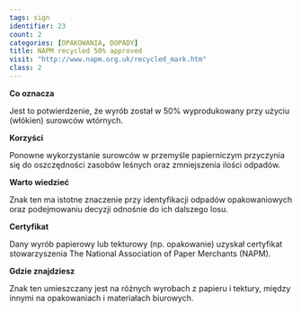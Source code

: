 ```yaml
---
tags: sign
identifier: 23
count: 2
categories: [OPAKOWANIA, DOPADY]
title: NAPM recycled 50% approved
visit: "http://www.napm.org.uk/recycled_mark.htm"
class: 2
---
```

**Co oznacza**

Jest to potwierdzenie, że wyrób został w 50% wyprodukowany przy użyciu (włókien) surowców wtórnych.

**Korzyści**

Ponowne wykorzystanie surowców w przemyśle papierniczym przyczynia się do oszczędności zasobów leśnych oraz zmniejszenia ilości odpadów.

**Warto wiedzieć**

Znak ten ma istotne znaczenie przy identyfikacji odpadów opakowaniowych oraz podejmowaniu decyzji odnośnie do ich dalszego losu.

**Certyfikat**

Dany wyrób papierowy lub tekturowy (np. opakowanie) uzyskał certyfikat stowarzyszenia The National Association of Paper Merchants (NAPM).

**Gdzie znajdziesz**

Znak ten umieszczany jest na różnych wyrobach z papieru i tektury, między innymi na opakowaniach i materiałach biurowych.
